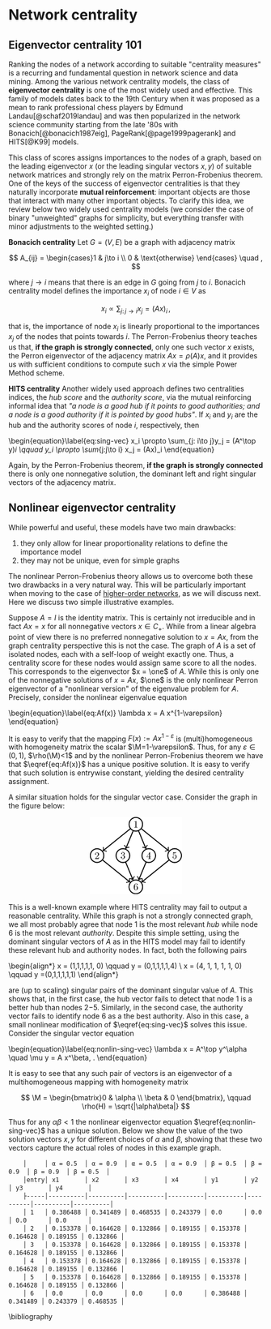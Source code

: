 # Network centrality  


## Eigenvector centrality 101

Ranking the nodes of a network according to suitable "centrality measures" is a recurring and fundamental question in network science and data mining.  Among the various  network centrality models,  the class of **eigenvector centrality** is one of the most widely used and effective. This family of models  dates back to the 19th Century when it was proposed as a mean to rank professional chess players by Edmund Landau[@schaf2019landau] and was then  popularized in the network science community starting from the late '80s with Bonacich[@bonacich1987eig], PageRank[@page1999pagerank] and HITS[@K99] models. 

This class of scores assigns importances to the nodes of a graph, based on the leading eigenvector $x$ (or the leading singular vectors $x,y$) of suitable network matrices and strongly rely on the matrix Perron-Frobenius theorem. 
One of the keys of the success of eigenvector  centralities is that they naturally incorporate **mutual reinforcement**: important objects are those that interact with many other important objects. To clarify this idea, we review below two widely used centrality models (we consider the case of binary "unweighted" graphs for simplicity, but everything transfer with minor adjustments  to the weighted setting.)

**Bonacich centrality** Let $G=(V,E)$ be a graph with adjacency matrix 

$$
A_{ij} = \begin{cases}1 & j\to i \\
0 & \text{otherwise}
\end{cases} \quad , 
$$

where $j\to i$ means that there is an edge in $G$ going from $j$ to $i$. 
Bonacich centrality model defines the importance $x_i$ of node $i\in V$ as 

$$
x_i\propto \sum_{j: \, j\to i} x_j = (Ax)_i  \, , 
$$

<!-- $A_  --> 

that is, the importance of node $x_i$ is linearly proportional to the importances $x_j$ of the nodes that points towards $i$. The Perron-Frobenius theory teaches us that, **if the graph is strongly connected**,  only one such vector $x$ exists, the Perron eigenvector of the  adjacency matrix $A x=\rho(A)x$, and it provides us with sufficient conditions to compute such $x$ via the simple Power Method scheme. 

**HITS centrality** Another widely used approach defines two centralities indices, the *hub score* and the *authority score*, via the mutual reinforcing informal idea that *"a node is a good hub if it points to good authorities; and a node is a good authority if it is pointed by good hubs"*. If $x_i$ and $y_i$ are the hub and the authority scores of node $i$, respectively, then  

\begin{equation}\label{eq:sing-vec}
x_i \propto \sum_{j: i\to j}y_j =  (A^\top y)_i \qquad y_i \propto  \sum_{j:j\to i} x_j = (Ax)_i
\end{equation}

<!-- $A_  --> 

Again, by the Perron-Frobenius theorem, **if the graph is strongly connected** there is only one nonnegative solution, the dominant left and right singular vectors of the adjacency matrix.


## Nonlinear eigenvector centrality 
While powerful and useful, these models have two main drawbacks:   

1. they only allow for linear proportionality relations to define the importance model 
1. they may not be unique, even for simple graphs

The nonlinear Perron-Frobenius theory allows us to overcome both these two drawbacks in a very natural way. This will be particularly important when moving to the case of [higher-order networks](#higher-order-networks), as we will discuss next. Here we discuss two simple illustrative examples. 

Suppose $A=I$ is the identity matrix. This is certainly not irreducible and in fact $Ax = x$ for all nonnegative vectors $x\in C_+$. While from a linear algebra point of view there is no preferred nonnegative solution to $x=Ax$, from the graph centrality perspective this is not the case. The graph of $A$ is a set of isolated nodes, each with a self-loop of weight exactly one. Thus, a centrality score for these nodes would assign same score to all the nodes. This corresponds to the eigenvector $x = \one$ of $A$. While this is only one of the nonnegative solutions of $x=Ax$, $\one$ is the only nonlinear Perron eigenvector of a "nonlinear version" of the eigenvalue problem for $A$. Precisely, consider the nonlinear eigenvalue equation

\begin{equation}\label{eq:Af(x)}
\lambda x = A  x^{1-\varepsilon}
\end{equation}

It is easy to verify that the mapping $F(x) := Ax^{1-\varepsilon}$ is (multi)homogeneous with homogeneity matrix the scalar $\M=1-\varepsilon$. Thus, for any $\varepsilon \in (0,1)$, $\rho(\M)<1$ and by the nonlinear Perron-Frobenius theorem we have that $\eqref{eq:Af(x)}$ has a unique positive solution. It is easy to verify that such solution is entrywise constant, yielding the desired centrality assignment. 


A similar situation holds for the singular vector case. Consider the graph in the figure below:

<center>
<img style="width:13em;border-style:solid;border:5px;" src="/tikz-figures/example-graph-hits.png" alt="example-graph" />
</center>

This is a well-known example where HITS centrality may fail to output a reasonable centrality. 
While this graph is not a strongly connected graph, we all most probably agree that node $1$ is the most relevant *hub* while node $6$ is the most relevant *authority*. Despite this simple setting, using the dominant singular vectors of $A$ as in the HITS model may fail to identify these relevant hub and authority nodes. In fact, both the following pairs

\begin{align*}
x = (1,1,1,1,1, 0) \qquad y = (0,1,1,1,1,4)  \\
x = (4, 1, 1, 1, 1, 0) \qquad y =(0,1,1,1,1,1)
\end{align*}

are (up to scaling) singular pairs of the dominant singular value of $A$. This shows that, in the  first case,  the  hub  vector  fails  to  detect  that  node $1$  is  a  better  hub  than  nodes  $2$−$5$.   Similarly,  in  the second case, the authority vector fails to identify node $6$  as  a  the  best  authority. 
Also in this case, a small nonlinear modification of $\eqref{eq:sing-vec}$ solves this issue. Consider the singular vector equation

\begin{equation}\label{eq:nonlin-sing-vec}
\lambda x = A^\top y^\alpha \quad \mu y = A x^\beta\, .
\end{equation}

It is easy to see that any such pair of vectors is an eigenvector of a  multihomogeneous mapping with homogeneity matrix

$$
\M = \begin{bmatrix}0 & \alpha \\ \beta & 0 \end{bmatrix}, \qquad \rho(H) = \sqrt{|\alpha\beta|}
$$

Thus for any $\alpha\beta<1$ the nonlinear eigenvector equation $\eqref{eq:nonlin-sing-vec}$ has a unique solution. Below we show the value of the two solution vectors $x,y$ for different choices of $\alpha$ and $\beta$, showing that these two vectors capture the actual roles of nodes in this example graph. 


        │     │ α = 0.5  │ α = 0.9  │ α = 0.5  │ α = 0.9  │ β = 0.5  │ β = 0.9  │ β = 0.9  │ β = 0.5  │
        │entry│ x1       │ x2       │ x3       │ x4       │ y1       │ y2       │ y3       │ y4       │
        ├-----│----------│----------│----------│----------│----------│----------│----------│----------│
        │ 1   │ 0.386488 │ 0.341489 │ 0.468535 │ 0.243379 │ 0.0      │ 0.0      │ 0.0      │ 0.0      │
        │ 2   │ 0.153378 │ 0.164628 │ 0.132866 │ 0.189155 │ 0.153378 │ 0.164628 │ 0.189155 │ 0.132866 │
        │ 3   │ 0.153378 │ 0.164628 │ 0.132866 │ 0.189155 │ 0.153378 │ 0.164628 │ 0.189155 │ 0.132866 │
        │ 4   │ 0.153378 │ 0.164628 │ 0.132866 │ 0.189155 │ 0.153378 │ 0.164628 │ 0.189155 │ 0.132866 │
        │ 5   │ 0.153378 │ 0.164628 │ 0.132866 │ 0.189155 │ 0.153378 │ 0.164628 │ 0.189155 │ 0.132866 │
        │ 6   │ 0.0      │ 0.0      │ 0.0      │ 0.0      │ 0.386488 │ 0.341489 │ 0.243379 │ 0.468535 │



























\bibliography
